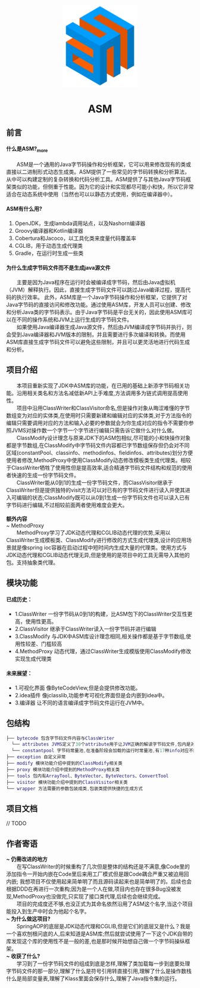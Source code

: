<p align="center">
    <img width="200" src="src/main/resources/02182936_XNdd.png">
</p>
<h1 align="center">ASM</h1>
<h2>前言</h2>
<h4>什么是ASM?<a href="https://www.jianshu.com/p/6ec7846edf07"><sub>more</sub></a></h4>
<div>
    &emsp;&emsp;ASM是一个通用的Java字节码操作和分析框架，它可以用来修改现有的类或直接以二进制形式动态生成类。ASM提供了一些常见的字节码转换和分析算法，从中可以构建定制的复杂转换和代码分析工具。ASM提供了与其他Java字节码框架类似的功能，但侧重于性能。因为它的设计和实现都尽可能小和快，所以它非常适合在动态系统中使用（当然也可以以静态方式使用，例如在编译器中）。
</div>
<h4>ASM有什么用?</h4>
<ol>
    <li>OpenJDK，生成lambda调用站点，以及Nashorn编译器</li>
    <li>Groovy编译器和Kotlin编译器</li>
    <li>Cobertura和Jacoco，以工具化类来度量代码覆盖率</li>
    <li>CGLIB，用于动态生成代理类</li>
    <li>Gradle，在运行时生成一些类</li>
</ol>
<h4>为什么生成字节码文件而不是生成java源文件</h4>
<div>
&emsp;&emsp;主要是因为Java程序在运行时会被编译成字节码，然后由Java虚拟机（JVM）解释执行。因此，直接生成字节码文件可以跳过Java编译过程，提高代码的执行效率。
此外，ASM库是一个Java字节码操作和分析框架，它提供了对Java字节码的直接访问和修改功能。通过使用ASM库，开发人员可以创建、修改和分析Java类的字节码表示。由于Java字节码是平台无关的，因此使用ASM库可以在不同的操作系统和JVM上运行生成的字节码文件。
</div>
<div>
&emsp;&emsp;如果使用Java编译器生成Java源文件，然后由JVM编译成字节码并执行，则会受到Java编译器和JVM版本的限制，并且需要进行多次编译和转换。而使用ASM库直接生成字节码文件可以避免这些限制，并且可以更灵活地进行代码生成和分析。
</div>

## 项目介绍
<div>&emsp;&emsp;本项目重新实现了JDK中ASM库的功能，在已用的基础上新添字节码相关功能。沿用相关类名和方法名减低新API上手难度,方法调用多为链式调用提高使用性。</div>
<div>&emsp;&emsp;项目中沿用ClassWriter和ClassVisitor命名,但是操作对象从晦涩难懂的字节数组变为对应的实体类,在使用时只需要新建和编辑对应的实体类,对于方法指令的编辑只需要调用对应的方法和输入必要的参数就会为你生成对应的指令不需要你参照JVMS对操作数一个字节一个字节进行编辑只需告诉它做什么对什么做。</div>
<div>&emsp;&emsp;ClassModify设计理念与原来JDK下的ASM包相似,尽可能的小和快操作对象都是字节数组,在ClassModify中字节码文件内容都已字节数组保存但仍会对不同区域(constantPool、classinfo、methodinfos、fieldinfos、attributes)划分方便使用者修改,MethodProxy中使用ClassModify动态修改模板类生成代理类。相较于ClassWriter牺牲了使用性但是提高效率,适合精通字节码文件结构和规范的使用者快速的生成一份字节码文件。</div>
<div>&emsp;&emsp;ClassWriter能从0到1的生成一份字节码文件，而ClassVisitor继承于ClassWriter但是提供独特的visit方法可以对已有的字节码文件进行读入并使其进入可编辑的状态;ClassModify既可以从0到1生成一份字节码文件也可以读入已有字节码进行编辑,不过相较前面两者使用难度会更大。</div>
<br>
<div>
    <b>额外内容</b>
    <div>
        ~ MethodProxy
        <br>
        &emsp;&emsp;MethodProxy学习了JDK动态代理和CGLIB动态代理的优势,采用以ClassWriter生成模板类、ClassModify进行修改的方式生成代理类,设计的应用场景就是像spring ioc容器在启动过程中短时间内生成大量的代理类。使用方式与JDK动态代理和CGLIB动态代理无异,但是使用的是项目中的工具无需导入其他的包。支持抽象类代理。
    </div>
</div>

## 模块功能
#### 已成历史：
 - 1.ClassWriter 一份字节码从0到1的构建，比ASM包下的ClassWriter交互性更高，使用性更高。
 - 2.ClassVisitor 继承于ClassWriter读入一份字节码并进行编辑
 - 3.ClassModify 与JDK中ASM库设计理念相同,相关操作都是基于字节数组,使用性较差、门槛较高
 - 4.MethodProxy 动态代理，通过ClassWriter生成模版使用ClassModify修改实现生成代理类
#### 未来展望：
 - 1.可视化界面 像ByteCodeView,但是会提供修改功能。
 - 2.idea插件 像jclasslib,功能参考可视化界面但是会内嵌到idea中。
 - 3.编译器 让不同的语言编译成字节码文件运行在JVM中。
## 包结构
``` lua
├── bytecode 包含字节码文件内容与ClassWriter
  └── attributes JVMS定义了30个attribute用于让JVM正确的解读字节码文件,包内是对应的实体类
  └── constantpool 字节码常量池,在准备阶段会加载的运行时常量池,有17种info对应不同的功能
├── exception 自定义异常
├── modify 模块功能介绍中提到的ClassModify相关类
├── proxy 模块功能介绍中提到的MethodProxy相关类
├── tools 包内有ArrayTool、ByteVector、ByteVectors、ConvertTool
├── visitor 模块功能介绍中提到的ClassVisitor相关类
└── wrapper 方法需要的参数包装成类,包装类提供快捷的生成方式
```
## 项目文档
// TODO

## 作者寄语
<div>
    <b>~ 仍需改进的地方</b> 
    <br>
    &emsp;&emsp;在写ClassWriter的时候重构了几次但是整体的结构还是不满意,像Code里的添加指令一开始内嵌在Code里后来用工厂模式但是跟Code耦合严重又被迫用回内嵌;
    我想项目不仅使用起来简单明了而且源码读起来也是简单明了的。后续也会根据DDD在再进行一次重构;因为是一个人在做,项目内也存在很多Bug没被发现,MethodProxy也没做完,只实现了接口类代理,后续也会继续完成。
    <br>
    &emsp;&emsp;项目的完成度还不够,也没正式为其命名依然沿用了ASM这个名字,当这个项目能投入到生产中时会为他起个名字。
</div>
<div>
    <b>~ 为什么做这项目?</b>
    <br>
    &emsp;&emsp;SpringAOP的底层是JDK动态代理和CGLIB,但是它们的底层又是什么？我是一个喜欢刨根问底的人,后来知道是ASM库;然后就尝试使用了一下这个JDK自带的库发现这个库的使用性不是一般的差,也是那时候开始想自己做一个字节码操纵框架。
</div>
<div>
     <b>~ 收获了什么?</b>
    <br>
    &emsp;&emsp;学习到了一份字节码文件的组成到底是怎样,理解了类加载每一步到底要处理字节码文件的那一部分,理解了什么是符号引用转直接引用,理解了什么是操作数栈什么是局部变量表,理解了Klass里面会保存什么,理解了Java指令集的运行。
</div>
